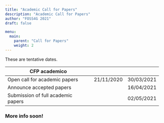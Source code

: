 ```yaml
---
title: "Academic Call for Papers"
description: "Academic Call for Papers"
author: "FOSS4G 2021"
draft: false

menu:
  main:
    parent: "Call for Papers"
    weight: 2
---
```


These are tentative dates.

| CFP academico                     |            |            |  
|-----------------------------------|------------|------------|                          
|Open call for academic papers      | 21/11/2020 | 30/03/2021 |                            
|Announce accepted papers           |            | 16/04/2021 |     
|Submission of full academic papers |            | 02/05/2021 |    

### **More info soon!**

